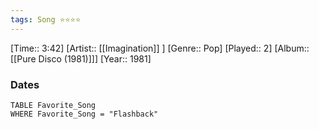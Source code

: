 ```yaml
---
tags: Song ⭐⭐⭐⭐ 
---
```

[Time:: 3:42]
[Artist:: [[Imagination]] ]
[Genre:: Pop]
[Played:: 2]
[Album:: [[Pure Disco (1981)]]]
[Year:: 1981]
### Dates
````dataview
TABLE Favorite_Song
WHERE Favorite_Song = "Flashback"
````